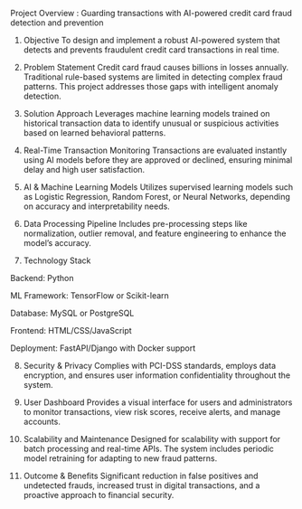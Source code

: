Project Overview : Guarding transactions with AI-powered credit card fraud detection and prevention

1. Objective
To design and implement a robust AI-powered system that detects and prevents fraudulent credit card transactions in real time.


2. Problem Statement
Credit card fraud causes billions in losses annually. Traditional rule-based systems are limited in detecting complex fraud patterns. This project addresses those gaps with intelligent anomaly detection.


3. Solution Approach
Leverages machine learning models trained on historical transaction data to identify unusual or suspicious activities based on learned behavioral patterns.


4. Real-Time Transaction Monitoring
Transactions are evaluated instantly using AI models before they are approved or declined, ensuring minimal delay and high user satisfaction.


5. AI & Machine Learning Models
Utilizes supervised learning models such as Logistic Regression, Random Forest, or Neural Networks, depending on accuracy and interpretability needs.


6. Data Processing Pipeline
Includes pre-processing steps like normalization, outlier removal, and feature engineering to enhance the model’s accuracy.


7. Technology Stack

Backend: Python

ML Framework: TensorFlow or Scikit-learn

Database: MySQL or PostgreSQL

Frontend: HTML/CSS/JavaScript

Deployment: FastAPI/Django with Docker support



8. Security & Privacy
Complies with PCI-DSS standards, employs data encryption, and ensures user information confidentiality throughout the system.


9. User Dashboard
Provides a visual interface for users and administrators to monitor transactions, view risk scores, receive alerts, and manage accounts.


10. Scalability and Maintenance
Designed for scalability with support for batch processing and real-time APIs. The system includes periodic model retraining for adapting to new fraud patterns.


11. Outcome & Benefits
Significant reduction in false positives and undetected frauds, increased trust in digital transactions, and a proactive approach to financial security.
